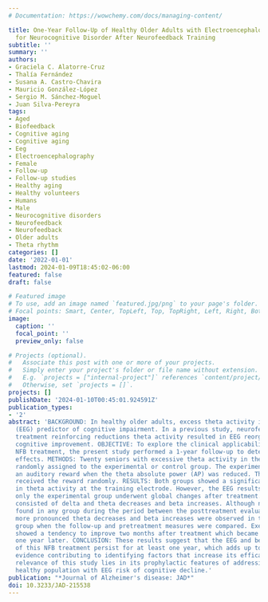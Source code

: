```yaml
---
# Documentation: https://wowchemy.com/docs/managing-content/

title: One-Year Follow-Up of Healthy Older Adults with Electroencephalographic Risk
  for Neurocognitive Disorder After Neurofeedback Training
subtitle: ''
summary: ''
authors:
- Graciela C. Alatorre-Cruz
- Thalía Fernández
- Susana A. Castro-Chavira
- Mauricio González-López
- Sergio M. Sánchez-Moguel
- Juan Silva-Pereyra
tags:
- Aged
- Biofeedback
- Cognitive aging
- Cognitive aging
- Eeg
- Electroencephalography
- Female
- Follow-up
- Follow-up studies
- Healthy aging
- Healthy volunteers
- Humans
- Male
- Neurocognitive disorders
- Neurofeedback
- Neurofeedback
- Older adults
- Theta rhythm
categories: []
date: '2022-01-01'
lastmod: 2024-01-09T18:45:02-06:00
featured: false
draft: false

# Featured image
# To use, add an image named `featured.jpg/png` to your page's folder.
# Focal points: Smart, Center, TopLeft, Top, TopRight, Left, Right, BottomLeft, Bottom, BottomRight.
image:
  caption: ''
  focal_point: ''
  preview_only: false

# Projects (optional).
#   Associate this post with one or more of your projects.
#   Simply enter your project's folder or file name without extension.
#   E.g. `projects = ["internal-project"]` references `content/project/deep-learning/index.md`.
#   Otherwise, set `projects = []`.
projects: []
publishDate: '2024-01-10T00:45:01.924591Z'
publication_types:
- '2'
abstract: 'BACKGROUND: In healthy older adults, excess theta activity is an electroencephalographic
  (EEG) predictor of cognitive impairment. In a previous study, neurofeedback (NFB)
  treatment reinforcing reductions theta activity resulted in EEG reorganization and
  cognitive improvement. OBJECTIVE: To explore the clinical applicability of this
  NFB treatment, the present study performed a 1-year follow-up to determine its lasting
  effects. METHODS: Twenty seniors with excessive theta activity in their EEG were
  randomly assigned to the experimental or control group. The experimental group received
  an auditory reward when the theta absolute power (AP) was reduced. The control group
  received the reward randomly. RESULTS: Both groups showed a significant decrease
  in theta activity at the training electrode. However, the EEG results showed that
  only the experimental group underwent global changes after treatment. These changes
  consisted of delta and theta decreases and beta increases. Although no changes were
  found in any group during the period between the posttreatment evaluation and follow-up,
  more pronounced theta decreases and beta increases were observed in the experimental
  group when the follow-up and pretreatment measures were compared. Executive functions
  showed a tendency to improve two months after treatment which became significant
  one year later. CONCLUSION: These results suggest that the EEG and behavioral benefits
  of this NFB treatment persist for at least one year, which adds up to the available
  evidence contributing to identifying factors that increase its efficacy level. The
  relevance of this study lies in its prophylactic features of addressing a clinically
  healthy population with EEG risk of cognitive decline.'
publication: "*Journal of Alzheimer's disease: JAD*"
doi: 10.3233/JAD-215538
---
```

